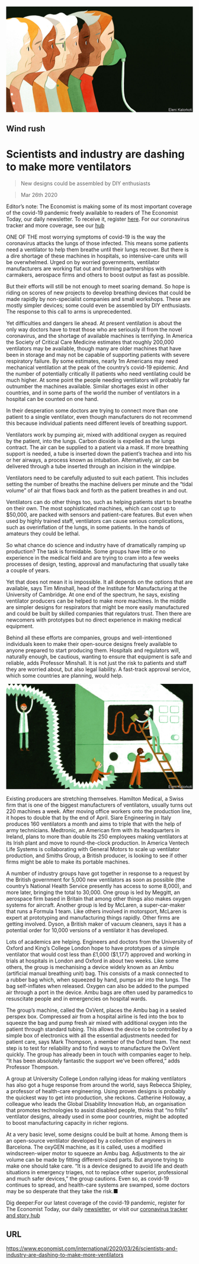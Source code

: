 ![](./images/20200328_IRD002_1.jpg)

## Wind rush

# Scientists and industry are dashing to make more ventilators

> New designs could be assembled by DIY enthusiasts

> Mar 26th 2020

Editor’s note: The Economist is making some of its most important coverage of the covid-19 pandemic freely available to readers of The Economist Today, our daily newsletter. To receive it, register [here](https://www.economist.com//newslettersignup). For our coronavirus tracker and more coverage, see our [hub](https://www.economist.com//coronavirus)

ONE OF THE most worrying symptoms of covid-19 is the way the coronavirus attacks the lungs of those infected. This means some patients need a ventilator to help them breathe until their lungs recover. But there is a dire shortage of these machines in hospitals, so intensive-care units will be overwhelmed. Urged on by worried governments, ventilator manufacturers are working flat out and forming partnerships with carmakers, aerospace firms and others to boost output as fast as possible.

But their efforts will still be not enough to meet soaring demand. So hope is riding on scores of new projects to develop breathing devices that could be made rapidly by non-specialist companies and small workshops. These are mostly simpler devices; some could even be assembled by DIY enthusiasts. The response to this call to arms is unprecedented.

Yet difficulties and dangers lie ahead. At present ventilation is about the only way doctors have to treat those who are seriously ill from the novel coronavirus, and the shortage of available machines is terrifying. In America the Society of Critical Care Medicine estimates that roughly 200,000 ventilators may be available, though many are older machines that have been in storage and may not be capable of supporting patients with severe respiratory failure. By some estimates, nearly 1m Americans may need mechanical ventilation at the peak of the country’s covid-19 epidemic. And the number of potentially critically ill patients who need ventilating could be much higher. At some point the people needing ventilators will probably far outnumber the machines available. Similar shortages exist in other countries, and in some parts of the world the number of ventilators in a hospital can be counted on one hand.

In their desperation some doctors are trying to connect more than one patient to a single ventilator, even though manufacturers do not recommend this because individual patients need different levels of breathing support.

Ventilators work by pumping air, mixed with additional oxygen as required by the patient, into the lungs. Carbon dioxide is expelled as the lungs contract. The air can be supplied to a patient via a mask. If more breathing support is needed, a tube is inserted down the patient’s trachea and into his or her airways, a process known as intubation. Alternatively, air can be delivered through a tube inserted through an incision in the windpipe.

Ventilators need to be carefully adjusted to suit each patient. This includes setting the number of breaths the machine delivers per minute and the “tidal volume” of air that flows back and forth as the patient breathes in and out.

Ventilators can do other things too, such as helping patients start to breathe on their own. The most sophisticated machines, which can cost up to $50,000, are packed with sensors and patient-care features. But even when used by highly trained staff, ventilators can cause serious complications, such as overinflation of the lungs, in some patients. In the hands of amateurs they could be lethal.

So what chance do science and industry have of dramatically ramping up production? The task is formidable. Some groups have little or no experience in the medical field and are trying to cram into a few weeks processes of design, testing, approval and manufacturing that usually take a couple of years.

Yet that does not mean it is impossible. It all depends on the options that are available, says Tim Minshall, head of the Institute for Manufacturing at the University of Cambridge. At one end of the spectrum, he says, existing ventilator producers can be helped to make more machines. In the middle are simpler designs for respirators that might be more easily manufactured and could be built by skilled companies that regulators trust. Then there are newcomers with prototypes but no direct experience in making medical equipment.

Behind all these efforts are companies, groups and well-intentioned individuals keen to make their open-source designs freely available to anyone prepared to start producing them. Hospitals and regulators will, naturally enough, be cautious, wanting to ensure that equipment is safe and reliable, adds Professor Minshall. It is not just the risk to patients and staff they are worried about, but also legal liability. A fast-track approval service, which some countries are planning, would help.



![](./images/20200328_IRD003_1.jpg)

Existing producers are stretching themselves. Hamilton Medical, a Swiss firm that is one of the biggest manufacturers of ventilators, usually turns out 220 machines a week. After moving office workers onto the production line, it hopes to double that by the end of April. Siare Engineering in Italy produces 160 ventilators a month and aims to triple that with the help of army technicians. Medtronic, an American firm with its headquarters in Ireland, plans to more than double its 250 employees making ventilators at its Irish plant and move to round-the-clock production. In America Ventech Life Systems is collaborating with General Motors to scale up ventilator production, and Smiths Group, a British producer, is looking to see if other firms might be able to make its portable machines.

A number of industry groups have got together in response to a request by the British government for 5,000 new ventilators as soon as possible (the country’s National Health Service presently has access to some 8,000), and more later, bringing the total to 30,000. One group is led by Meggitt, an aerospace firm based in Britain that among other things also makes oxygen systems for aircraft. Another group is led by McLaren, a super-car-maker that runs a Formula 1 team. Like others involved in motorsport, McLaren is expert at prototyping and manufacturing things rapidly. Other firms are getting involved. Dyson, a British maker of vacuum cleaners, says it has a potential order for 10,000 versions of a ventilator it has developed.

Lots of academics are helping. Engineers and doctors from the University of Oxford and King’s College London hope to have prototypes of a simple ventilator that would cost less than £1,000 ($1,177) approved and working in trials at hospitals in London and Oxford in about two weeks. Like some others, the group is mechanising a device widely known as an Ambu (artificial manual breathing unit) bag. This consists of a mask connected to a rubber bag which, when squeezed by hand, pumps air into the lungs. The bag self-inflates when released. Oxygen can also be added to the pumped air through a port in the device. Ambu bags are often used by paramedics to resuscitate people and in emergencies on hospital wards.

The group’s machine, called the OxVent, places the Ambu bag in a sealed perspex box. Compressed air from a hospital airline is fed into the box to squeeze the bag and pump fresh air mixed with additional oxygen into the patient through standard tubing. This allows the device to be controlled by a simple box of electronics with all the essential adjustments needed for patient care, says Mark Thompson, a member of the Oxford team. The next step is to test for reliability and to find ways to manufacture the OxVent quickly. The group has already been in touch with companies eager to help. “It has been absolutely fantastic the support we’ve been offered,” adds Professor Thompson.

A group at University College London rallying ideas for making ventilators has also got a huge response from around the world, says Rebecca Shipley, a professor of health-care engineering. Using proven designs is probably the quickest way to get into production, she reckons. Catherine Holloway, a colleague who leads the Global Disability Innovation Hub, an organisation that promotes technologies to assist disabled people, thinks that “no frills” ventilator designs, already used in some poor countries, might be adopted to boost manufacturing capacity in richer regions.

At a very basic level, some designs could be built at home. Among them is an open-source ventilator developed by a collection of engineers in Barcelona. The oxyGEN machine, as it is called, uses a modified windscreen-wiper motor to squeeze an Ambu bag. Adjustments to the air volume can be made by fitting different-sized parts. But anyone trying to make one should take care. “It is a device designed to avoid life and death situations in emergency triages, not to replace other superior, professional and much safer devices,” the group cautions. Even so, as covid-19 continues to spread, and health-care systems are swamped, some doctors may be so desperate that they take the risk.■

Dig deeper:For our latest coverage of the covid-19 pandemic, register for The Economist Today, our daily [newsletter](https://www.economist.com//newslettersignup), or visit our [coronavirus tracker and story hub](https://www.economist.com//coronavirus)

## URL

https://www.economist.com/international/2020/03/26/scientists-and-industry-are-dashing-to-make-more-ventilators
